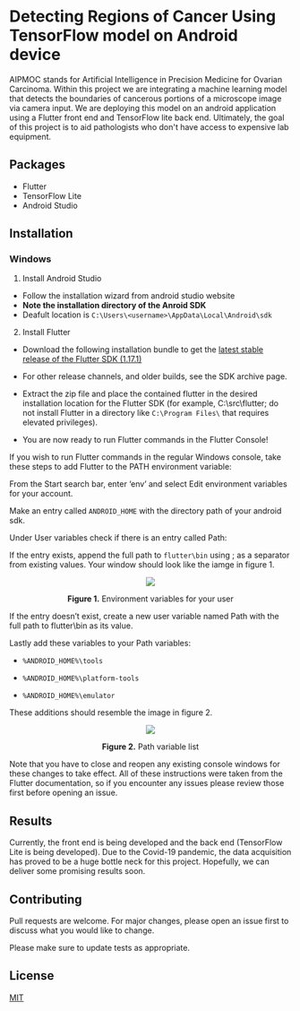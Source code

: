 # Detecting Regions of Cancer Using TensorFlow model on Android device

AIPMOC stands for Artificial Intelligence in Precision Medicine for Ovarian Carcinoma. Within this project we are integrating a machine learning model that detects the boundaries of cancerous portions of a microscope image via camera input. We are deploying this model on an android application using a Flutter front end and TensorFlow lite back end. Ultimately, the goal of this project is to aid pathologists who don't have access to expensive lab equipment.

## Packages
* Flutter
* TensorFlow Lite
* Android Studio

## Installation
### Windows
1.  Install Android Studio
  * Follow the installation wizard from android studio website
  * **Note the installation directory of the Anroid SDK**
  * Deafult location is `C:\Users\<username>\AppData\Local\Android\sdk`

2. Install Flutter
  * Download the following installation bundle to get the [latest stable release of the Flutter SDK (1.17.1)](https://storage.googleapis.com/flutter_infra/releases/stable/windows/flutter_windows_1.17.1-stable.zip)

  * For other release channels, and older builds, see the SDK archive page.

  * Extract the zip file and place the contained flutter in the desired installation location for the Flutter SDK (for example, C:\src\flutter; do not install Flutter in a directory like `C:\Program Files\` that requires elevated privileges).

  * You are now ready to run Flutter commands in the Flutter Console!

If you wish to run Flutter commands in the regular Windows console, take these steps to add Flutter to the PATH environment variable:

From the Start search bar, enter ‘env’ and select Edit environment variables for your account.

Make an entry called `ANDROID_HOME` with the directory path of your android sdk.

Under User variables check if there is an entry called Path:

If the entry exists, append the full path to `flutter\bin` using ; as a separator from existing values. Your window should look like the iamge in figure 1.
<p align="center">
<img src="https://i.imgur.com/bkHoC32.png") />
</p>
<p align="center"><b>Figure 1.</b> Environment variables for your user</p>

If the entry doesn’t exist, create a new user variable named Path with the full path to flutter\bin as its value.


Lastly add these variables to your Path variables:
  * `%ANDROID_HOME%\tools`

  * `%ANDROID_HOME%\platform-tools`

  * `%ANDROID_HOME%\emulator`

These additions should resemble the image in figure 2.

<p align="center">
<img src="https://i.imgur.com/y58t4RN.png" />
</p>
<p align="center"><b>Figure 2.</b> Path variable list</p>

Note that you have to close and reopen any existing console windows for these changes to take effect. All of these instructions were taken from the Flutter documentation, so if you encounter any issues please review those first before opening an issue.

## Results
Currently, the front end is being developed and the back end (TensorFlow Lite is being developed). Due to the Covid-19 pandemic, the data acquisition has proved to be a huge bottle neck for this project. Hopefully, we can deliver some promising results soon.


## Contributing
Pull requests are welcome. For major changes, please open an issue first to discuss what you would like to change.

Please make sure to update tests as appropriate.

## License
[MIT](https://choosealicense.com/licenses/mit/)
